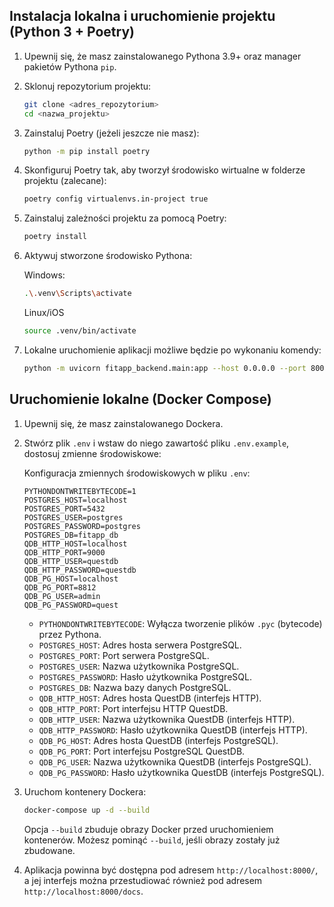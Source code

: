 ## Instalacja lokalna i uruchomienie projektu (Python 3 + Poetry)
1.  Upewnij się, że masz zainstalowanego Pythona 3.9+ oraz manager pakietów Pythona `pip`.
2.  Sklonuj repozytorium projektu:

    ```bash
    git clone <adres_repozytorium>
    cd <nazwa_projektu>
    ```
3.  Zainstaluj Poetry (jeżeli jeszcze nie masz):

    ```bash
    python -m pip install poetry
    ```
3. Skonfiguruj Poetry tak, aby tworzył środowisko wirtualne w folderze projektu (zalecane):

    ```bash
    poetry config virtualenvs.in-project true
    ```
 
4.  Zainstaluj zależności projektu za pomocą Poetry:

    ```bash
    poetry install
    ```
5.  Aktywuj stworzone środowisko Pythona:

    Windows:
    ```bash
    .\.venv\Scripts\activate
    ```

    Linux/iOS
    ```bash
    source .venv/bin/activate
    ```

6.  Lokalne uruchomienie aplikacji możliwe będzie po wykonaniu komendy:

    ```bash
    python -m uvicorn fitapp_backend.main:app --host 0.0.0.0 --port 8000
    ```

## Uruchomienie lokalne (Docker Compose)

1.  Upewnij się, że masz zainstalowanego Dockera.
2.  Stwórz plik `.env` i wstaw do niego zawartość pliku `.env.example`, dostosuj zmienne środowiskowe:

    Konfiguracja zmiennych środowiskowych w pliku `.env`:

    ```
    PYTHONDONTWRITEBYTECODE=1
    POSTGRES_HOST=localhost
    POSTGRES_PORT=5432
    POSTGRES_USER=postgres
    POSTGRES_PASSWORD=postgres
    POSTGRES_DB=fitapp_db
    QDB_HTTP_HOST=localhost
    QDB_HTTP_PORT=9000
    QDB_HTTP_USER=questdb
    QDB_HTTP_PASSWORD=questdb
    QDB_PG_HOST=localhost
    QDB_PG_PORT=8812
    QDB_PG_USER=admin
    QDB_PG_PASSWORD=quest
    ```

    *   `PYTHONDONTWRITEBYTECODE`: Wyłącza tworzenie plików `.pyc` (bytecode) przez Pythona.
    *   `POSTGRES_HOST`: Adres hosta serwera PostgreSQL.
    *   `POSTGRES_PORT`: Port serwera PostgreSQL.
    *   `POSTGRES_USER`: Nazwa użytkownika PostgreSQL.
    *   `POSTGRES_PASSWORD`: Hasło użytkownika PostgreSQL.
    *   `POSTGRES_DB`: Nazwa bazy danych PostgreSQL.
    *   `QDB_HTTP_HOST`: Adres hosta QuestDB (interfejs HTTP).
    *   `QDB_HTTP_PORT`: Port interfejsu HTTP QuestDB.
    *   `QDB_HTTP_USER`: Nazwa użytkownika QuestDB (interfejs HTTP).
    *   `QDB_HTTP_PASSWORD`: Hasło użytkownika QuestDB (interfejs HTTP).
    *   `QDB_PG_HOST`: Adres hosta QuestDB (interfejs PostgreSQL).
    *   `QDB_PG_PORT`: Port interfejsu PostgreSQL QuestDB.
    *   `QDB_PG_USER`: Nazwa użytkownika QuestDB (interfejs PostgreSQL).
    *   `QDB_PG_PASSWORD`: Hasło użytkownika QuestDB (interfejs PostgreSQL).

3.  Uruchom kontenery Dockera:

    ```bash
    docker-compose up -d --build
    ```

    Opcja `--build` zbuduje obrazy Docker przed uruchomieniem kontenerów. Możesz pominąć `--build`, jeśli obrazy zostały już zbudowane.

4.  Aplikacja powinna być dostępna pod adresem `http://localhost:8000/`, a jej interfejs można przestudiować również pod adresem `http://localhost:8000/docs`.
